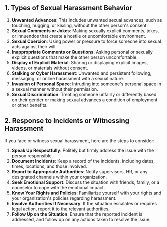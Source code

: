 ## 1. Types of Sexual Harassment Behavior

1. **Unwanted Advances**: This includes unwanted sexual advances, such as touching, hugging, or kissing, without the other person's consent.
2. **Sexual Comments or Jokes**: Making sexually explicit comments, jokes, or innuendos that create a hostile or uncomfortable environment.
3. **Sexual Coercion**: Using power or pressure to force someone into sexual acts against their will.
4. **Inappropriate Comments or Questions**: Asking personal or sexually explicit questions that make the other person uncomfortable.
5. **Display of Explicit Material**: Sharing or displaying explicit images, videos, or materials without consent.
6. **Stalking or Cyber Harassment**: Unwanted and persistent following, messaging, or online harassment with a sexual nature.
7. **Invasion of Personal Space**: Intruding into someone's personal space in a sexual manner without their permission.
8. **Sexual Discrimination**: Treating someone unfairly or differently based on their gender or making sexual advances a condition of employment or other benefits.

## 2. Response to Incidents or Witnessing Harassment

If you face or witness sexual harassment, here are the steps to consider:

1. **Speak Up Respectfully**: Politely but firmly address the issue with the person responsible.
2. **Document Incidents**: Keep a record of the incidents, including dates, times, locations, and those involved.
3. **Report to Appropriate Authorities**: Notify supervisors, HR, or any designated channels within your organization.
4. **Seek Emotional Support**: Discuss the situation with friends, family, or a counselor to cope with the emotional impact.
5. **Know Your Rights and Policies**: Familiarize yourself with your rights and your organization's policies regarding harassment.
6. **Involve Authorities If Necessary**: If the situation escalates or requires legal action, report it to the relevant authorities.
7. **Follow Up on the Situation**: Ensure that the reported incident is addressed, and follow up on any actions taken to resolve the issue.
